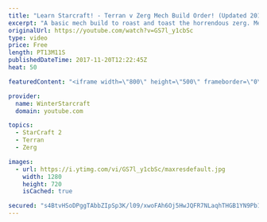 ```yaml
---
title: "Learn Starcraft! - Terran v Zerg Mech Build Order! (Updated 2018)"
excerpt: "A basic mech build to roast and toast the horrendous zerg. Meant for lower level players looking for some direction! -- Watch live at https://www.twitch.tv/wintergaming"
originalUrl: https://youtube.com/watch?v=GS7l_y1cbSc
type: video
price: Free
length: PT13M11S
publishedDateTime: 2017-11-20T12:22:45Z
heat: 50

featuredContent: "<iframe width=\"800\" height=\"500\" frameborder=\"0\" src=\"https://www.youtube.com/embed/GS7l_y1cbSc\" allow=\"accelerometer; autoplay; encrypted-media; gyroscope; picture-in-picture\" allowfullscreen></iframe>"

provider:
  name: WinterStarcraft
  domain: youtube.com

topics:
  - StarCraft 2
  - Terran
  - Zerg

images:
  - url: https://i.ytimg.com/vi/GS7l_y1cbSc/maxresdefault.jpg
    width: 1280
    height: 720
    isCached: true

secured: "s4BtvHSoDPggTAbbZIpSp3K/l09/xwoFAh6Oj5HwJQFR7NLaqhTHGB1YN9Pb1MZOHrUtaO6pCZTJDW/pJiPVjeA5su5lXdsYilDVoHGYaGZ2CG3K1ar28nB/xdcb5sZyj4iBh9lOVzdV2rOdL3g1+fNUEhrH+K8q8kZJsvDneDHC/KTQCfHzTihjgocpeehckEulpdaVCb/JquLrZBiOVNCtHqqU1ZjAv9WhgtLBUHT41CNmwAYAI91COYmaWw9gq45mGQrkt6SYH4fa4+qj72+XmlZXLAmdiShvaahJmyQIre5IVg5rqH9TrKTyXpNNjVLMCc+/9rLSwPAEazrkgqGFeBMaPmVDOmkG5lJITUe8xw8flWiVK2E8aCfoMf6iRyPM8H1wWT7mpZCWyMIt12HtQihT2lSCmhkToI/ZD0M=;KRMkvt5tJDDifhjzCJrHUA=="
---
```


